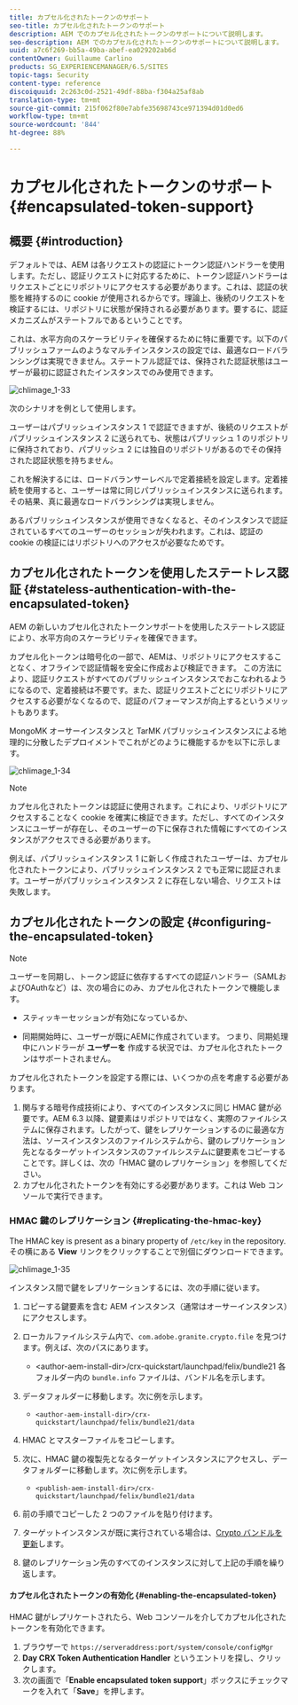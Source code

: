 ```yaml
---
title: カプセル化されたトークンのサポート
seo-title: カプセル化されたトークンのサポート
description: AEM でのカプセル化されたトークンのサポートについて説明します。
seo-description: AEM でのカプセル化されたトークンのサポートについて説明します。
uuid: a7c6f269-bb5a-49ba-abef-ea029202ab6d
contentOwner: Guillaume Carlino
products: SG_EXPERIENCEMANAGER/6.5/SITES
topic-tags: Security
content-type: reference
discoiquuid: 2c263c0d-2521-49df-88ba-f304a25af8ab
translation-type: tm+mt
source-git-commit: 215f062f80e7abfe35698743ce971394d01d0ed6
workflow-type: tm+mt
source-wordcount: '844'
ht-degree: 88%

---
```



# カプセル化されたトークンのサポート{#encapsulated-token-support}

## 概要 {#introduction}

デフォルトでは、AEM は各リクエストの認証にトークン認証ハンドラーを使用します。ただし、認証リクエストに対応するために、トークン認証ハンドラーはリクエストごとにリポジトリにアクセスする必要があります。これは、認証の状態を維持するのに cookie が使用されるからです。理論上、後続のリクエストを検証するには、リポジトリに状態が保持される必要があります。要するに、認証メカニズムがステートフルであるということです。

これは、水平方向のスケーラビリティを確保するために特に重要です。以下のパブリッシュファームのようなマルチインスタンスの設定では、最適なロードバランシングは実現できません。ステートフル認証では、保持された認証状態はユーザーが最初に認証されたインスタンスでのみ使用できます。

![chlimage_1-33](assets/chlimage_1-33a.png)

次のシナリオを例として使用します。

ユーザーはパブリッシュインスタンス 1 で認証できますが、後続のリクエストがパブリッシュインスタンス 2 に送られても、状態はパブリッシュ 1 のリポジトリに保持されており、パブリッシュ 2 には独自のリポジトリがあるのでその保持された認証状態を持ちません。

これを解決するには、ロードバランサーレベルで定着接続を設定します。定着接続を使用すると、ユーザーは常に同じパブリッシュインスタンスに送られます。その結果、真に最適なロードバランシングは実現しません。

あるパブリッシュインスタンスが使用できなくなると、そのインスタンスで認証されているすべてのユーザーのセッションが失われます。これは、認証の cookie の検証にはリポジトリへのアクセスが必要なためです。

## カプセル化されたトークンを使用したステートレス認証 {#stateless-authentication-with-the-encapsulated-token}

AEM の新しいカプセル化されたトークンサポートを使用したステートレス認証により、水平方向のスケーラビリティを確保できます。

カプセル化トークンは暗号化の一部で、AEMは、リポジトリにアクセスすることなく、オフラインで認証情報を安全に作成および検証できます。 この方法により、認証リクエストがすべてのパブリッシュインスタンスでおこなわれるようになるので、定着接続は不要です。また、認証リクエストごとにリポジトリにアクセスする必要がなくなるので、認証のパフォーマンスが向上するというメリットもあります。

MongoMK オーサーインスタンスと TarMK パブリッシュインスタンスによる地理的に分散したデプロイメントでこれがどのように機能するかを以下に示します。

![chlimage_1-34](assets/chlimage_1-34a.png)

>[!NOTE]
>
>カプセル化されたトークンは認証に使用されます。これにより、リポジトリにアクセスすることなく cookie を確実に検証できます。ただし、すべてのインスタンスにユーザーが存在し、そのユーザーの下に保存された情報にすべてのインスタンスがアクセスできる必要があります。
>
>例えば、パブリッシュインスタンス 1 に新しく作成されたユーザーは、カプセル化されたトークンにより、パブリッシュインスタンス 2 でも正常に認証されます。ユーザーがパブリッシュインスタンス 2 に存在しない場合、リクエストは失敗します。


## カプセル化されたトークンの設定 {#configuring-the-encapsulated-token}

>[!NOTE]
>ユーザーを同期し、トークン認証に依存するすべての認証ハンドラー（SAMLおよびOAuthなど）は、次の場合にのみ、カプセル化されたトークンで機能します。
>
>* スティッキーセッションが有効になっているか、
   >
   >
* 同期開始時に、ユーザーが既にAEMに作成されています。 つまり、同期処理中にハンドラーが **ユーザーを** 作成する状況では、カプセル化されたトークンはサポートされません。


カプセル化されたトークンを設定する際には、いくつかの点を考慮する必要があります。

1. 関与する暗号作成技術により、すべてのインスタンスに同じ HMAC 鍵が必要です。AEM 6.3 以降、鍵要素はリポジトリではなく、実際のファイルシステムに保存されます。したがって、鍵をレプリケーションするのに最適な方法は、ソースインスタンスのファイルシステムから、鍵のレプリケーション先となるターゲットインスタンスのファイルシステムに鍵要素をコピーすることです。詳しくは、次の「HMAC 鍵のレプリケーション」を参照してください。
1. カプセル化されたトークンを有効にする必要があります。これは Web コンソールで実行できます。

### HMAC 鍵のレプリケーション {#replicating-the-hmac-key}

The HMAC key is present as a binary property of `/etc/key` in the repository. その横にある **View** リンクをクリックすることで別個にダウンロードできます。

![chlimage_1-35](assets/chlimage_1-35a.png)

インスタンス間で鍵をレプリケーションするには、次の手順に従います。

1. コピーする鍵要素を含む AEM インスタンス（通常はオーサーインスタンス）にアクセスします。
1. ローカルファイルシステム内で、`com.adobe.granite.crypto.file` を見つけます。例えば、次のパスにあります。

   * &lt;author-aem-install-dir>/crx-quickstart/launchpad/felix/bundle21
   各フォルダー内の `bundle.info` ファイルは、バンドル名を示します。 

1. データフォルダーに移動します。次に例を示します。

   * `<author-aem-install-dir>/crx-quickstart/launchpad/felix/bundle21/data`

1. HMAC とマスターファイルをコピーします。
1. 次に、HMAC 鍵の複製先となるターゲットインスタンスにアクセスし、データフォルダーに移動します。次に例を示します。

   * `<publish-aem-install-dir>/crx-quickstart/launchpad/felix/bundle21/data`

1. 前の手順でコピーした 2 つのファイルを貼り付けます。
1. ターゲットインスタンスが既に実行されている場合は、[Crypto バンドルを更新](/help/communities/deploy-communities.md#refresh-the-granite-crypto-bundle)します。

1. 鍵のレプリケーション先のすべてのインスタンスに対して上記の手順を繰り返します。

#### カプセル化されたトークンの有効化 {#enabling-the-encapsulated-token}

HMAC 鍵がレプリケートされたら、Web コンソールを介してカプセル化されたトークンを有効化できます。

1. ブラウザーで `https://serveraddress:port/system/console/configMgr`
1. **Day CRX Token Authentication Handler** というエントリを探し、クリックします。
1. 次の画面で「**Enable encapsulated token support**」ボックスにチェックマークを入れて「**Save**」を押します。


